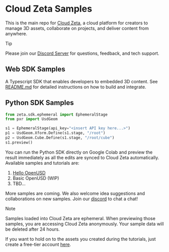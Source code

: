 # Cloud Zeta Samples

This is the main repo for [Cloud Zeta](https://cloudzeta.com), a cloud platform for creators to 
manage 3D assets, collaborate on projects, and deliver content from anywhere.

> [!TIP]
> 
> Please join our [Discord Server](https://discord.gg/kyTzU2rxYN) for questions, feedback, and tech
> support.

## Web SDK Samples

A Typescript SDK that enables developers to embedded 3D content. See [README.md](web/README.md) for
detailed instructions on how to build and integrate.

## Python SDK Samples

```python
from zeta.sdk.ephemeral import EphemeralStage
from pxr import UsdGeom

s1 = EphemeralStage(api_key="<insert API key here...>")
p1 = UsdGeom.Xform.Define(s1.stage, "/root")
p2 = UsdGeom.Cube.Define(s1.stage, "/root/cube")
s1.preview()
```

You can run the Python SDK directly on Google Colab and preview the result immediately as all the
edits are synced to Cloud Zeta automatically. Available samples and tutorials are:

1. [Hello OpenUSD](./colab/01-hello-openusd.ipynb)
2. Basic OpenUSD (WIP)
3. TBD...

More samples are coming. We also welcome idea suggestions and collaborations on new samples. Join 
our [discord](https://discord.gg/kyTzU2rxYN) to chat a chat!

> [!NOTE]
>
> Samples loaded into Cloud Zeta are ephemeral. When previewing those samples, you are accessing 
> Cloud Zeta anonymously. Your sample data will be deleted after 24 hours.
>
> If you want to hold on to the assets you created during the tutorials, just create a free-tier
> account [here](https://cloudzeta.com/login).
